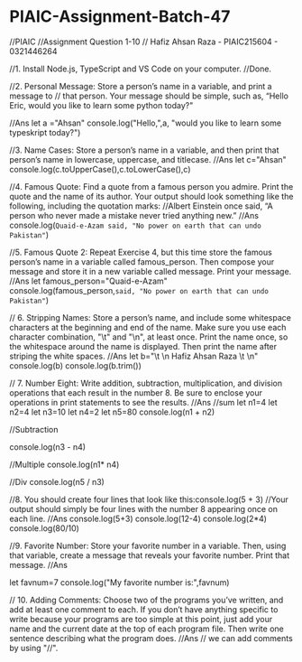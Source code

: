 # PIAIC-Assignment-Batch-47
//PIAIC 
//Assignment Question 1-10 
// Hafiz Ahsan Raza - PIAIC215604 - 0321446264

//1. Install Node.js, TypeScript and VS Code on your computer.
//Done.

//2. Personal Message: Store a person’s name in a variable, and print a message to 
// that person. Your message should be simple, such as, “Hello Eric, would you like to learn some python today?"

//Ans
let a ="Ahsan"
console.log("Hello,",a, "would you like to learn some typeskript today?")

//3. Name Cases: Store a person’s name in a variable, and then print that person’s name in lowercase, uppercase, and titlecase.
//Ans
let c="Ahsan"
console.log(c.toUpperCase(),c.toLowerCase(),c)

//4. Famous Quote: Find a quote from a famous person you admire. Print the quote and the name of its author. Your output should look something like the following, including the quotation marks:
//Albert Einstein once said, “A person who never made a mistake never tried anything new.”
//Ans
console.log(`Quaid-e-Azam said, "No power on earth that can undo Pakistan"`)

//5. Famous Quote 2: Repeat Exercise 4, but this time store the famous person’s name in a variable called famous_person. Then compose your message and store it in a new variable called message. Print your message.
//Ans
let famous_person="Quaid-e-Azam"
console.log(famous_person,`said, "No power on earth that can undo Pakistan"`)

// 6. Stripping Names: Store a person’s name, and include some whitespace characters at the beginning and end of the name. Make sure you use each character combination, "\t" and "\n", at least once. Print the name once, so the whitespace around the name is displayed. Then print the name after striping the white spaces.
//Ans
let b="\t \n Hafiz Ahsan Raza \t \n"
console.log(b)
console.log(b.trim())

// 7. Number Eight: Write addition, subtraction, multiplication, and division operations that each result in the number 8. Be sure to enclose your operations in print statements to see the results.
//Ans
//sum
let n1=4
let n2=4
let n3=10
let n4=2
let n5=80
console.log(n1 + n2)

//Subtraction

console.log(n3 - n4)

//Multiple
console.log(n1* n4)

//Div
console.log(n5 / n3)

//8. You should create four lines that look like this:console.log(5 + 3) 
//Your output should simply be four lines with the number 8 appearing once on each line.
//Ans
console.log(5+3)
console.log(12-4)
console.log(2*4)
console.log(80/10)

//9. Favorite Number: Store your favorite number in a variable. Then, using that variable, create a message that reveals your favorite number. Print that message.
//Ans

let favnum=7
console.log("My favorite number is:",favnum)

// 10. Adding Comments: Choose two of the programs you’ve written, and add at least one comment to each. If you don’t have anything specific to write because your programs are too simple at this point, just add your name and the current date at the top of each program file. Then write one sentence describing what the program does.
//Ans
// we can add comments by using "//".
